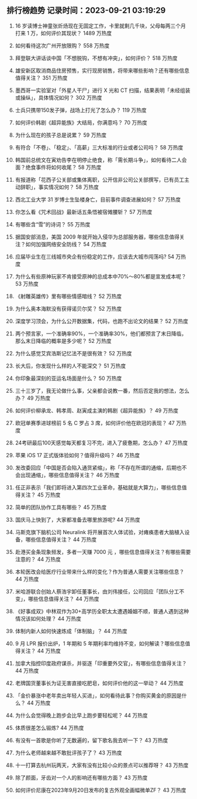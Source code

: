 
## 排行榜趋势 记录时间：2023-09-21 03:19:29
  
  1. 16 岁读博士神童张炘炀现在无固定工作，卡里就剩几千块，父母每两三个月打来 1 万，如何评价其现状？ 1489 万热度
    
  2. 如何看待这次广州开放限购？ 558 万热度
    
  3. 拜登联大讲话谈中国「不想脱钩，不想有冲突」，如何评价？ 518 万热度
    
  4. 雄安新区取消商品住房预售，实行现房销售，将带来哪些影响？还有哪些信息值得关注？ 351 万热度
    
  5. 墨西哥一实验室对「外星人干尸」进行 X 光和 CT 扫描，结果表明「未经组装或操纵」，具体情况如何？ 302 万热度
    
  6. 士兵只携带150发子弹，战场上打光了怎么办？ 119 万热度
    
  7. 如何评价韩剧《超异能族》大结局，你满意吗？ 70 万热度
    
  8. 为什么现在的孩子总是说累？ 59 万热度
    
  9. 有符合「不卷」、「稳定」、「高薪」三大标准的行业或者公司吗？ 58 万热度
    
  10. 韩国前总统文在寅劝告李在明停止绝食，称「需长期斗争」，如何看待二人会面？绝食事件将如何收尾？ 58 万热度
    
  11. 有报道称「花西子公关部或集体离职，公开信非公司公关部撰写，已有员工主动辞职」，事实情况如何？ 58 万热度
    
  12. 西北工业大学 31 岁博士生坠楼身亡，目前事件调查进展如何？ 57 万热度
    
  13. 你怎么看《咒术回战》最新话五条悟被宿傩腰斩？ 57 万热度
    
  14. 有哪些含“雪”的诗词？ 55 万热度
    
  15. 据国安部消息，美国 2009 年就开始入侵华为总部服务器，哪些信息值得关注？如何加强网络安全防线？ 54 万热度
    
  16. 应届毕业生在三线城市央企有份稳定的工作，应该去大城市闯荡吗? 54 万热度
    
  17. 为什么有些原神玩家不肯接受原神的总成本中70%～80%都是宣发成本呢？ 53 万热度
    
  18. 《射雕英雄传》里有哪些情感暗线？ 52 万热度
    
  19. 为什么奥本海默没有获得诺贝尔奖？ 52 万热度
    
  20. 深度学习顶会，为什么公开数据集，代码，也跑不出论文的结果？ 52 万热度
    
  21. 两个预言家，一个准确率90%，一个准确率30%，他们都预言了末日降临，那么末日降临的概率是多少呢？ 52 万热度
    
  22. 为什么感觉艾宾浩斯记忆法不是很有效？ 52 万热度
    
  23. 长大后，你发现什么样的人不能深交？ 51 万热度
    
  24. 你印象最深刻的亚运名场面是什么？ 50 万热度
    
  25. 三十三岁了，我无论做什么事，父亲都会说教一番，然后否定我的想法，怎么办？ 49 万热度
    
  26. 如何评价柳承龙、韩孝周、赵寅成主演的韩剧《超异能族》？ 49 万热度
    
  27. 欧冠单赛季进球榜前 5 名 C 罗占 3 席，如何评价他在欧冠的表现？ 47 万热度
    
  28. 24考研最后100天感觉每天都复习不完，进入了疲惫期，怎么办？ 47 万热度
    
  29. 苹果 iOS 17 正式版体验如何？值得升级吗？ 46 万热度
    
  30. 发改委回应「中国是否会陷入通货紧缩」，称「不存在所谓的通缩，后期也不会出现通缩」，哪些信息值得关注？ 46 万热度
    
  31. 任正非表示「我们即将进入第四次工业革命，基础就是大算力」，哪些信息值得关注？ 45 万热度
    
  32. 简单的团队协作工具有哪些？ 45 万热度
    
  33. 国庆马上快到了，大家都准备去哪里旅游呢? 44 万热度
    
  34. 马斯克旗下脑机公司 Neuralink 将开展首次人体试验，对瘫痪患者大脑植入设备，哪些信息值得关注？ 44 万热度
    
  35. 赴港买金条现象频发，多者一天赚 7000 元 ，哪些信息值得关注？有哪些需要注意的？ 44 万热度
    
  36. 本轮医改会给医疗行业带来什么样的变化？作为普通人需要关注哪些信息？ 44 万热度
    
  37. 米哈游联合创始人蔡浩宇卸任董事长，由刘伟接任，公司回应「团队分工不变」，哪些信息值得关注？ 44 万热度
    
  38. 《好事成双》中林双作为30+高学历全职太太遭遇婚姻不顺，普通人遇到这种情况该如何处理？ 44 万热度
    
  39. 体制内新人如何快速炼成「体制脑」？ 44 万热度
    
  40. 9 月 LPR 报价出炉，1 年期和 5 年期利率均维持不变，如何解读？哪些信息值得关注？ 44 万热度
    
  41. 加拿大指控印度政府谋杀，并驱逐「印重要外交官」，有哪些信息值得关注？ 44 万热度
    
  42. 老牌国货董事长为证无害直接吃肥皂，如何评价他的这一举动？ 44 万热度
    
  43. 「金价暴涨中老年卖出年轻人买进」，如何看待此事？你购买黄金的原因是什么？ 44 万热度
    
  44. 为什么会觉得晚上跑步会比早上跑步要轻松呢？ 44 万热度
    
  45. 体质很差怎么锻炼? 44 万热度
    
  46. 有没有一首歌是你听了无数遍的，留下歌名我去听一下？ 43 万热度
    
  47. 为什么老师越来越不敢批评孩子了？ 43 万热度
    
  48. 十一打算去杭州玩两天，大家有没有比较小众的景点可以推荐呀？ 43 万热度
    
  49. 除了颜面，牙齿对一个人的影响还有哪些方面？ 43 万热度
    
  50. 如何评价尼康在2023年9月20日发布的复古外观全画幅微单ZF？ 43 万热度
    